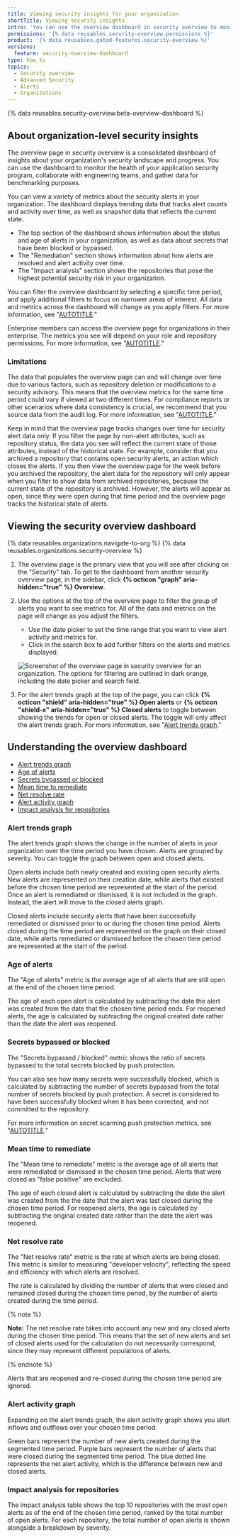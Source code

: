 ```yaml
---
title: Viewing security insights for your organization
shortTitle: Viewing security insights
intro: 'You can use the overview dashboard in security overview to monitor the security landscape of the repositories in your organization.'
permissions: '{% data reusables.security-overview.permissions %}'
product: '{% data reusables.gated-features.security-overview %}'
versions:
  feature: security-overview-dashboard
type: how_to
topics:
  - Security overview
  - Advanced Security
  - Alerts
  - Organizations
---
```


{% data reusables.security-overview.beta-overview-dashboard %}

## About organization-level security insights

The overview page in security overview is a consolidated dashboard of insights about your organization's security landscape and progress. You can use the dashboard to monitor the health of your application security program, collaborate with engineering teams, and gather data for benchmarking purposes.

You can view a variety of metrics about the security alerts in your organization. The dashboard displays trending data that tracks alert counts and activity over time, as well as snapshot data that reflects the current state.

- The top section of the dashboard shows information about the status and age of alerts in your organization, as well as data about secrets that have been blocked or bypassed.
- The "Remediation" section shows information about how alerts are resolved and alert activity over time.
- The "Impact analysis" section shows the repositories that pose the highest potential security risk in your organization.

You can filter the overview dashboard by selecting a specific time period, and apply additional filters to focus on narrower areas of interest. All data and metrics across the dashboard will change as you apply filters. For more information, see "[AUTOTITLE](/code-security/security-overview/filtering-alerts-in-security-overview)."

Enterprise members can access the overview page for organizations in their enterprise. The metrics you see will depend on your role and repository permissions. For more information, see "[AUTOTITLE](/code-security/security-overview/about-security-overview#permission-to-view-data-in-security-overview)."

### Limitations

The data that populates the overview page can and will change over time due to various factors, such as repository deletion or modifications to a security advisory. This means that the overview metrics for the same time period could vary if viewed at two different times. For compliance reports or other scenarios where data consistency is crucial, we recommend that you source data from the audit log. For more information, see "[AUTOTITLE](/code-security/getting-started/auditing-security-alerts)."
  
Keep in mind that the overview page tracks changes over time for security alert data only. If you filter the page by non-alert attributes, such as repository status, the data you see will reflect the current state of those attributes, instead of the historical state. For example, consider that you archived a repository that contains open security alerts, an action which closes the alerts. If you then view the overview page for the week before you archived the repository, the alert data for the repository will only appear when you filter to show data from archived repositories, because the current state of the repository is archived. However, the alerts will appear as open, since they were open during that time period and the overview page tracks the historical state of alerts.

## Viewing the security overview dashboard

{% data reusables.organizations.navigate-to-org %}
{% data reusables.organizations.security-overview %}
1. The overview page is the primary view that you will see after clicking on the "Security" tab. To get to the dashboard from another security overview page, in the sidebar, click **{% octicon "graph" aria-hidden="true"  %} Overview**.
1. Use the options at the top of the overview page to filter the group of alerts you want to see metrics for. All of the data and metrics on the page will change as you adjust the filters.
   - Use the date picker to set the time range that you want to view alert activity and metrics for.
   - Click in the search box to add further filters on the alerts and metrics displayed.
  
    ![Screenshot of the overview page in security overview for an organization. The options for filtering are outlined in dark orange, including the date picker and search field.](/assets/images/help/security-overview/security-overview-dashboard-filters.png)

1. For the alert trends graph at the top of the page, you can click **{% octicon "shield" aria-hidden="true"  %} Open alerts** or **{% octicon "shield-x" aria-hidden="true"  %} Closed alerts** to toggle between showing the trends for open or closed alerts. The toggle will only affect the alert trends graph. For more information, see "[Alert trends graph](#alert-trends-graph)."

## Understanding the overview dashboard

- [Alert trends graph](#alert-trends-graph)
- [Age of alerts](#age-of-alerts)
- [Secrets bypassed or blocked](#secrets-bypassed-or-blocked)
- [Mean time to remediate](#mean-time-to-remediate)
- [Net resolve rate](#net-resolve-rate)
- [Alert activity graph](#alert-activity-graph)
- [Impact analysis for repositories](#impact-analysis-for-repositories)
  
### Alert trends graph

The alert trends graph shows the change in the number of alerts in your organization over the time period you have chosen. Alerts are grouped by severity. You can toggle the graph between open and closed alerts.

Open alerts include both newly created and existing open security alerts. New alerts are represented on their creation date, while alerts that existed before the chosen time period are represented at the start of the period. Once an alert is remediated or dismissed, it is not included in the graph. Instead, the alert will move to the closed alerts graph.

Closed alerts include security alerts that have been successfully remediated or dismissed prior to or during the chosen time period. Alerts closed during the time period are represented on the graph on their closed date, while alerts remediated or dismissed before the chosen time period are represented at the start of the period.

### Age of alerts

The "Age of alerts" metric is the average age of all alerts that are still open at the end of the chosen time period.

The age of each open alert is calculated by subtracting the date the alert was created from the date that the chosen time period ends. For reopened alerts, the age is calculated by subtracting the original created date rather than the date the alert was reopened.

### Secrets bypassed or blocked

The "Secrets bypassed / blocked" metric shows the ratio of secrets bypassed to the total secrets blocked by push protection.

You can also see how many secrets were successfully blocked, which is calculated by subtracting the number of secrets bypassed from the total number of secrets blocked by push protection. A secret is considered to have been successfully blocked when it has been corrected, and not committed to the repository.

For more information on secret scanning push protection metrics, see "[AUTOTITLE](/code-security/security-overview/viewing-metrics-for-secret-scanning-push-protection-in-your-organization)."

### Mean time to remediate

The "Mean time to remediate" metric is the average age of all alerts that were remediated or dismissed in the chosen time period. Alerts that were closed as "false positive" are excluded.

The age of each closed alert is calculated by subtracting the date the alert was created from the the date that the alert was last closed during the chosen time period. For reopened alerts, the age is calculated by subtracting the original created date rather than the date the alert was reopened.

### Net resolve rate

The "Net resolve rate" metric is the rate at which alerts are being closed. This metric is similar to measuring "developer velocity", reflecting the speed and efficiency with which alerts are resolved.

The rate is calculated by dividing the number of alerts that were closed and remained closed during the chosen time period, by the number of alerts created during the time period.

{% note %}

**Note:** The net resolve rate takes into account any new and any closed alerts during the chosen time period. This means that the set of new alerts and set of closed alerts used for the calculation do not necessarily correspond, since they may represent different populations of alerts.
  
{% endnote %}

Alerts that are reopened and re-closed during the chosen time period are ignored.

### Alert activity graph

Expanding on the alert trends graph, the alert activity graph shows you alert inflows and outflows over your chosen time period.

Green bars represent the number of new alerts created during the segmented time period. Purple bars represent the number of alerts that were closed during the segmented time period. The blue dotted line represents the net alert activity, which is the difference between new and closed alerts.

### Impact analysis for repositories

The impact analysis table shows the top 10 repositories with the most open alerts as of the end of the chosen time period, ranked by the total number of open alerts. For each repository, the total number of open alerts is shown alongside a breakdown by severity.
